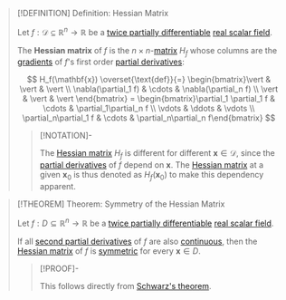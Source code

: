 >[!DEFINITION] Definition: Hessian Matrix
>
>Let $f: \mathcal{D} \subseteq \mathbb{R}^n \to \mathbb{R}$ be a [twice partially differentiable](Partial%20Derivatives%20of%20Real%20Scalar%20Fields.md) [real scalar field](../Real%20Scalar%20Field.md).
>
>The **Hessian matrix** of $f$ is the $n \times n$-[matrix](../../../../../Algebra/Linear%20Algebra/Matrices/Square%20Matrices/Square%20Matrix.md) $H_f$ whose columns are the [gradients](Gradient.md) of $f$'s first order [partial derivatives](Partial%20Derivatives%20of%20Real%20Scalar%20Fields.md):
>
>$$
>H_f(\mathbf{x}) \overset{\text{def}}{=} \begin{bmatrix}\vert & \vert & \vert \\ \nabla(\partial_1 f) & \cdots & \nabla(\partial_n f) \\ \vert & \vert & \vert \end{bmatrix} = \begin{bmatrix}\partial_1 \partial_1 f & \cdots & \partial_1\partial_n f \\ \vdots & \ddots & \vdots \\ \partial_n\partial_1 f & \cdots & \partial_n\partial_n f\end{bmatrix}
>$$
>
>>[!NOTATION]-
>>
>>The [Hessian matrix](Hessian%20Matrix.md) $H_f$ is different for different $\mathbf{x} \in \mathcal{D}$, since the [partial derivatives](Partial%20Derivatives%20of%20Real%20Scalar%20Fields.md) of $f$ depend on $\mathbf{x}$. The [Hessian matrix](Hessian%20Matrix.md) at a given $\mathbf{x}_0$ is thus denoted as $H_f(\mathbf{x}_0)$ to make this dependency apparent.
>>
>

>[!THEOREM] Theorem: Symmetry of the Hessian Matrix
>
>Let $f: D \subseteq \mathbb{R}^n \to \mathbb{R}$ be a [twice partially differentiable](Partial%20Derivatives%20of%20Real%20Scalar%20Fields.md) [real scalar field](../Real%20Scalar%20Field.md).
>
>If all [second partial derivatives](Partial%20Derivatives%20of%20Real%20Scalar%20Fields.md) of $f$ are also [continuous](../Continuity%20of%20Real%20Scalar%20Fields.md), then the [Hessian matrix](Hessian%20Matrix.md) of $f$ is [symmetric](../../../../../Algebra/Linear%20Algebra/Matrices/Square%20Matrices/Symmetric%20Matrices/Symmetric%20Matrix.md) for every $\mathbf{x} \in D$.
>
>>[!PROOF]-
>>
>>This follows directly from [Schwarz's theorem](Symmetry%20of%20Second%20Derivatives.md).
>>
>